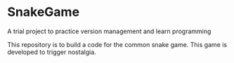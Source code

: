 # SnakeGame
A trial project to practice version management and learn programming

This repository is to build a code for the common snake game. This game is developed to trigger nostalgia.
